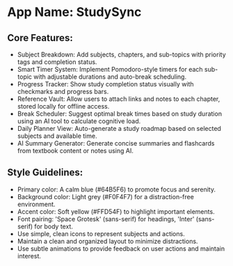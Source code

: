 # **App Name**: StudySync

## Core Features:

- Subject Breakdown: Add subjects, chapters, and sub-topics with priority tags and completion status.
- Smart Timer System: Implement Pomodoro-style timers for each sub-topic with adjustable durations and auto-break scheduling.
- Progress Tracker: Show study completion status visually with checkmarks and progress bars.
- Reference Vault: Allow users to attach links and notes to each chapter, stored locally for offline access.
- Break Scheduler: Suggest optimal break times based on study duration using an AI tool to calculate cognitive load.
- Daily Planner View: Auto-generate a study roadmap based on selected subjects and available time.
- AI Summary Generator: Generate concise summaries and flashcards from textbook content or notes using AI.

## Style Guidelines:

- Primary color: A calm blue (#64B5F6) to promote focus and serenity.
- Background color: Light grey (#F0F4F7) for a distraction-free environment.
- Accent color: Soft yellow (#FFD54F) to highlight important elements.
- Font pairing: 'Space Grotesk' (sans-serif) for headings, 'Inter' (sans-serif) for body text.  
- Use simple, clean icons to represent subjects and actions.
- Maintain a clean and organized layout to minimize distractions.
- Use subtle animations to provide feedback on user actions and maintain interest.